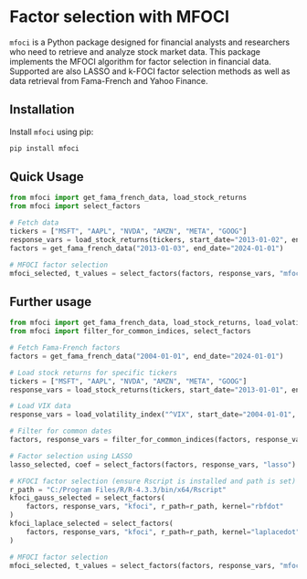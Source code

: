 # Factor selection with MFOCI

`mfoci` is a Python package designed for financial analysts and researchers who need to retrieve and analyze stock market data.
 This package implements the MFOCI algorithm for factor selection in financial data. Supported are also LASSO and k-FOCI factor selection methods as well as data retrieval from Fama-French and Yahoo Finance.

## Installation

Install `mfoci` using pip:

```bash
pip install mfoci
```


## Quick Usage

```python
from mfoci import get_fama_french_data, load_stock_returns
from mfoci import select_factors

# Fetch data
tickers = ["MSFT", "AAPL", "NVDA", "AMZN", "META", "GOOG"]
response_vars = load_stock_returns(tickers, start_date="2013-01-02", end_date="2024-01-01")
factors = get_fama_french_data("2013-01-03", end_date="2024-01-01")

# MFOCI factor selection
mfoci_selected, t_values = select_factors(factors, response_vars, "mfoci")
```


## Further usage

```python
from mfoci import get_fama_french_data, load_stock_returns, load_volatility_index
from mfoci import filter_for_common_indices, select_factors

# Fetch Fama-French factors
factors = get_fama_french_data("2004-01-01", end_date="2024-01-01")

# Load stock returns for specific tickers
tickers = ["MSFT", "AAPL", "NVDA", "AMZN", "META", "GOOG"]
response_vars = load_stock_returns(tickers, start_date="2013-01-01", end_date="2024-01-01")

# Load VIX data
response_vars = load_volatility_index("^VIX", start_date="2004-01-01", end_date="2024-01-01")

# Filter for common dates
factors, response_vars = filter_for_common_indices(factors, response_vars)

# Factor selection using LASSO
lasso_selected, coef = select_factors(factors, response_vars, "lasso")

# KFOCI factor selection (ensure Rscript is installed and path is set)
r_path = "C:/Program Files/R/R-4.3.3/bin/x64/Rscript"
kfoci_gauss_selected = select_factors(
    factors, response_vars, "kfoci", r_path=r_path, kernel="rbfdot"
)
kfoci_laplace_selected = select_factors(
    factors, response_vars, "kfoci", r_path=r_path, kernel="laplacedot"
)

# MFOCI factor selection
mfoci_selected, t_values = select_factors(factors, response_vars, "mfoci")
```
